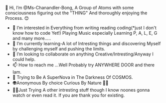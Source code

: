 
 👋 Hi, I’m @Ms-Chanandler-Bong, A Group of Atoms with some consciousness figuring out the "THING" And thoroughly enjoying the Process. 😊
- 👀 I’m interested in Everything from writing reading coding(*just I don't know how to code Yet!) Playing Music especially Learning P, A, L, E, G and many more..... 
- 🌱 I’m currently learning-A lot of Intresting things and discovering Myself by challenging myself and pushing the limits. 
- 💞️ I’m looking to collaborate on anything Creative/Intresting/Anyway I could help. 
- 📫 How to reach me ...Well Probably try ANYWHERE DOOR and there Iam. 
- 🌌 Trying to Be A SuperNova in The Darkness Of COSMOS. 
- 👽Anonymous By choice Curious By Nature 🌿🍃
- 👨‍💻Just Trying A other intresting stuff though I know noones gonna watch or even read it. If you are thank you for existing. 
<!---
Ms-Chanandler-Bong/Ms-Chanandler-Bong is a ✨ special ✨ repository because its `README.md` (this file) appears on your GitHub profile.
You can click the Preview link to take a look at your changes.
--->
